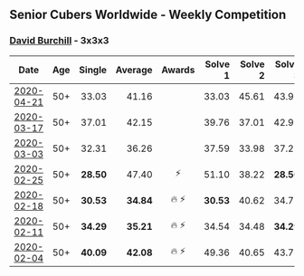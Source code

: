 ## Senior Cubers Worldwide - Weekly Competition
### [David Burchill](../david_burchill.md) - 3x3x3

| Date | Age | Single | Average | Awards | Solve 1 | Solve 2 | Solve 3 | Solve 4 | Solve 5 | Video |
| :--: | :--: | --: | --: | :--: | --: | --: | --: | --: | --: | :-- |
| [2020-04-21](../../results/333/2020-04-21.md) | 50+ | 33.03 | 41.16 |  | 33.03 | 45.61 | 43.93 | 35.11 | 44.46 | [Link](https://www.facebook.com/events/880278499062375/permalink/884812808608944/) |
| [2020-03-17](../../results/333/2020-03-17.md) | 50+ | 37.01 | 42.15 |  | 39.76 | 37.01 | 42.97 | 44.71 | 43.71 | [Link](https://www.facebook.com/events/280686576235146/permalink/284190082551462/) |
| [2020-03-03](../../results/333/2020-03-03.md) | 50+ | 32.31 | 36.26 |  | 37.59 | 33.98 | 37.21 | 41.18 | 32.31 | [Link](https://www.facebook.com/events/241721610185997/permalink/245711369787021/) |
| [2020-02-25](../../results/333/2020-02-25.md) | 50+ | **28.50** | 47.40 | ⚡ | 51.10 | 38.22 | **28.50** | 1:02.78 | 52.90 | [Link](https://www.facebook.com/events/196320811461109/permalink/200026074423916/) |
| [2020-02-18](../../results/333/2020-02-18.md) | 50+ | **30.53** | **34.84** | 🔥 ⚡ | **30.53** | 40.62 | 34.77 | 38.55 | 31.20 | [Link](https://www.facebook.com/events/2558750947697073/permalink/2563602730545228/) |
| [2020-02-11](../../results/333/2020-02-11.md) | 50+ | **34.29** | **35.21** | 🔥 ⚡ | 34.54 | 34.48 | **34.29** | 36.59 | 38.19 | |
| [2020-02-04](../../results/333/2020-02-04.md) | 50+ | **40.09** | **42.08** | 🔥 ⚡ | 49.36 | 40.65 | 43.76 | 41.83 | **40.09** | [Link](https://www.facebook.com/groups/1604105099735401/permalink/2137134636432442/) |


<!-- Global site tag (gtag.js) - Google Analytics -->
<script async src="https://www.googletagmanager.com/gtag/js?id=UA-86348435-3"></script>
<script>window.dataLayer = window.dataLayer || []; function gtag() {dataLayer.push(arguments);} gtag('js', new Date()); gtag('config', 'UA-86348435-3');</script>
